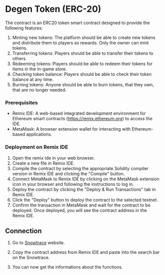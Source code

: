 #  Degen Token (ERC-20)

The contract is an ERC20 token smart contract designed to provide the following features:

1. Minting new tokens: The platform should be able to create new tokens and distribute them to players as rewards. Only the owner can mint tokens.
2. Transferring tokens: Players should be able to transfer their tokens to others.
3. Redeeming tokens: Players should be able to redeem their tokens for items in the in-game store.
4. Checking token balance: Players should be able to check their token balance at any time.
5. Burning tokens: Anyone should be able to burn tokens, that they own, that are no longer needed.

### Prerequisites
- Remix IDE: A web-based integrated development environment for Ethereum smart contracts (https://remix.ethereum.org) to access the IDE.
- MetaMask: A browser extension wallet for interacting with Ethereum-based applications.

### Deployment on Remix IDE

1. Open the remix ide in your web browser.
2. Create a new file in Remix IDE. 
3. Compile the contract by selecting the appropriate Solidity compiler version in Remix IDE and clicking the "Compile" button.
4. Connect MetaMask to Remix IDE by clicking on the MetaMask extension icon in your browser and following the instructions to log in.
5. Deploy the contract by clicking the "Deploy & Run Transactions" tab in Remix IDE.
6. Click the "Deploy" button to deploy the contract to the selected testnet.
7. Confirm the transaction in MetaMask and wait for the contract to be deployed. Once deployed, you will see the contract address in the Remix IDE.

## Connection
1. Go to [Snowtrace](https://testnet.snowtrace.io/) website.

2. Copy the contract address from Remix IDE and paste into the search bar on the Snowtrace.

3. You can now get the informations about the functions.
